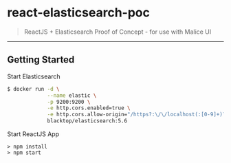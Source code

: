 # react-elasticsearch-poc

> ReactJS + Elasticsearch Proof of Concept - for use with Malice UI

--------------------------------------------------------------------------------

## Getting Started

Start Elasticsearch

```bash
$ docker run -d \
             --name elastic \
             -p 9200:9200 \
             -e http.cors.enabled=true \
             -e http.cors.allow-origin="/https?:\/\/localhost(:[0-9]+)?/" \
             blacktop/elasticsearch:5.6
```

Start ReactJS App

```
> npm install
> npm start
```
